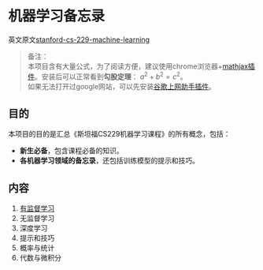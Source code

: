 # 机器学习备忘录
英文原文[stanford-cs-229-machine-learning](https://github.com/afshinea/stanford-cs-229-machine-learning)

> 备注：
> <br>本项目含有大量公式，为了阅读方便，建议使用chrome浏览器+[mathjax插件](https://chrome.google.com/webstore/detail/github-with-mathjax/ioemnmodlmafdkllaclgeombjnmnbima?utm_source=chrome-app-launcher-info-dialog)。安装后可以正常看到**勾股定理**： $a^2+b^2=c^2$。
> <br>如果无法打开过google网站，可以先安装[谷歌上网助手插件](http://googlehelper.net/)。

## 目的
本项目的目的是汇总《斯坦福CS229机器学习课程》的所有概念，包括：
- **新生必备**，包含课程必备的知识。
- **各机器学习领域的备忘录**，还包括训练模型的提示和技巧。

## 内容
1. [有监督学习](/code/Supervised_Learning.md)
2. 无监督学习
3. 深度学习
4. 提示和技巧
5. 概率与统计
6. 代数与微积分
